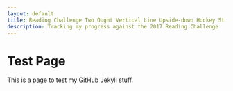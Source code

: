 ```yaml
---
layout: default
title: Reading Challenge Two Ought Vertical Line Upside-down Hockey Stick
description: Tracking my progress against the 2017 Reading Challenge
---
```


# Test Page

This is a page to test my GitHub Jekyll stuff.
